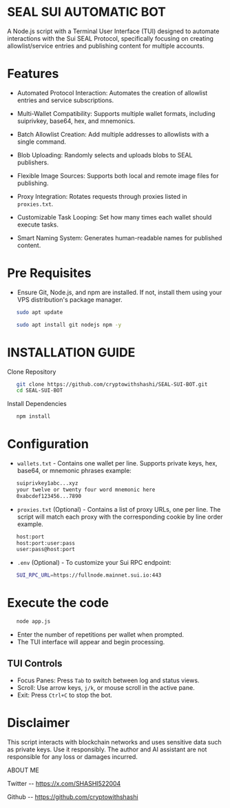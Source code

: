 
# SEAL SUI AUTOMATIC BOT

A Node.js script with a Terminal User Interface (TUI) designed to automate interactions with the Sui SEAL Protocol, specifically focusing on creating allowlist/service entries and publishing content for multiple accounts.

# Features

- Automated Protocol Interaction: Automates the creation of allowlist entries and service subscriptions.

- Multi-Wallet Compatibility: Supports multiple wallet formats, including suiprivkey, base64, hex, and mnemonics.

- Batch Allowlist Creation: Add multiple addresses to allowlists with a single command.

- Blob Uploading: Randomly selects and uploads blobs to SEAL publishers.

- Flexible Image Sources: Supports both local and remote image files for publishing.

- Proxy Integration: Rotates requests through proxies listed in `proxies.txt`.

- Customizable Task Looping: Set how many times each wallet should execute tasks.

- Smart Naming System: Generates human-readable names for published content.

# Pre Requisites

- Ensure Git, Node.js, and npm are installed. If not, install them using your VPS distribution's package manager.

```bash
   sudo apt update
```
```bash
   sudo apt install git nodejs npm -y
```
# INSTALLATION GUIDE

Clone Repository

```bash
   git clone https://github.com/cryptowithshashi/SEAL-SUI-BOT.git
   cd SEAL-SUI-BOT
```
Install Dependencies

```bash
   npm install
```

# Configuration

- `wallets.txt` - Contains one wallet per line. Supports private keys, hex, base64, or mnemonic phrases example:

```bash
   suiprivkey1abc...xyz
   your twelve or twenty four word mnemonic here
   0xabcdef123456...7890
```

- `proxies.txt` (Optional) - Contains a list of proxy URLs, one per line. The script will match each proxy with the corresponding cookie by line order example.

```bash
   host:port
   host:port:user:pass
   user:pass@host:port
```
- `.env` (Optional) - To customize your Sui RPC endpoint:

```bash
   SUI_RPC_URL=https://fullnode.mainnet.sui.io:443

```

# Execute the code

```bash
   node app.js
```

- Enter the number of repetitions per wallet when prompted.
- The TUI interface will appear and begin processing.

## TUI Controls

- Focus Panes: Press `Tab` to switch between log and status views.
- Scroll: Use arrow keys, `j/k`, or mouse scroll in the active pane.
- Exit: Press `Ctrl+C` to stop the bot.

# Disclaimer

This script interacts with blockchain networks and uses sensitive data such as private keys. Use it responsibly. The author and AI assistant are not responsible for any loss or damages incurred.



ABOUT ME

Twitter -- https://x.com/SHASHI522004

Github -- https://github.com/cryptowithshashi
